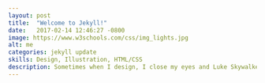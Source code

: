 ```yaml
---
layout: post
title:  "Welcome to Jekyll!"
date:   2017-02-14 12:46:27 -0800
image: https://www.w3schools.com/css/img_lights.jpg
alt: me
categories: jekyll update
skills: Design, Illustration, HTML/CSS
description: Sometimes when I design, I close my eyes and Luke Skywalker vs. the Death Star that shit. I just feel it, bruh.
---
```


<!-- rest of post images go here -->
